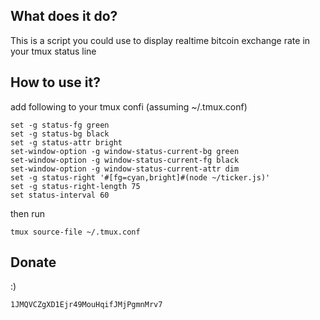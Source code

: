 
## What does it do?

This is a script you could use to display realtime bitcoin exchange rate in your tmux status line

## How to use it?

add following to your tmux confi (assuming ~/.tmux.conf)

```
set -g status-fg green
set -g status-bg black
set -g status-attr bright
set-window-option -g window-status-current-bg green
set-window-option -g window-status-current-fg black
set-window-option -g window-status-current-attr dim
set -g status-right '#[fg=cyan,bright]#(node ~/ticker.js)'
set -g status-right-length 75
set status-interval 60
```

then run 

```
tmux source-file ~/.tmux.conf
```

## Donate

:)

```
1JMQVCZgXD1Ejr49MouHqifJMjPgmnMrv7
```
